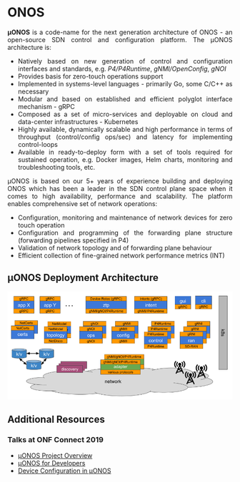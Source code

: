 # ONOS
<div style="text-align: justify"> 

**µONOS** is a code-name for the next generation architecture of ONOS - an open-source SDN control and configuration platform.
The µONOS architecture is:

- Natively based on new generation of control and configuration interfaces and standards, e.g. *P4/P4Runtime*, *gNMI/OpenConfig*, *gNOI*
- Provides basis for zero-touch operations support
- Implemented in systems-level languages - primarily Go, some C/C++ as necessary
- Modular and based on established and efficient polyglot interface mechanism - gRPC
- Composed as a set of micro-services and deployable on cloud and data-center infrastructures - Kubernetes
- Highly available, dynamically scalable and high performance in terms of throughput (control/config ops/sec) and latency for implementing control-loops 
- Available in ready-to-deploy form with a set of tools required for sustained operation, e.g. Docker images, Helm charts, monitoring and troubleshooting tools, etc.

µONOS is based on our 5+ years of experience building and deploying ONOS which has been a leader in the SDN control plane space when it comes to high availability, performance and scalability. 
The platform enables comprehensive set of network operations:

- Configuration, monitoring and maintenance of network devices for zero touch operation
- Configuration and programming of the forwarding plane structure (forwarding pipelines specified in P4)
- Validation of network topology and of forwarding plane behaviour
- Efficient collection of fine-grained network performance metrics (INT)

## µONOS Deployment Architecture

![architecture](images/uonos_architecture.png)

## Additional Resources
### Talks at ONF Connect 2019
* [µONOS Project Overview](https://www.youtube.com/watch?v=rS_SWvDIJhw)
* [µONOS for Developers](https://www.youtube.com/watch?v=a4x3RowWCQA)
* [Device Configuration in µONOS](https://www.youtube.com/watch?v=Ibm7kHTrurw)

</div>

